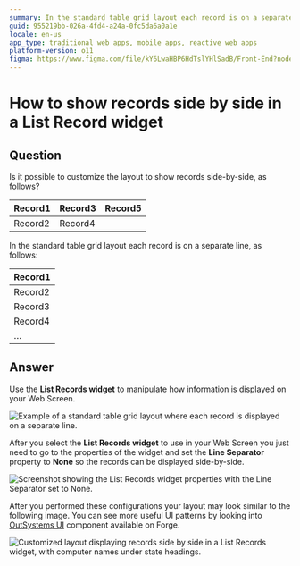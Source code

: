 ```yaml
---
summary: In the standard table grid layout each record is on a separate line. Here, we'll show how to achive other record arrangements, such as diplaying records side by side.
guid: 955219bb-026a-4fd4-a24a-0fc5da6a0a1e
locale: en-us
app_type: traditional web apps, mobile apps, reactive web apps
platform-version: o11
figma: https://www.figma.com/file/kY6LwaHBP6HdTslYHlSadB/Front-End?node-id=844:95
---
```


# How to show records side by side in a List Record widget

## Question

Is it possible to customize the layout to show records side-by-side, as follows?

| Record1 | Record3 | Record5 |
|---------|---------|---------|
| Record2 | Record4 |         |

In the standard table grid layout each record is on a separate line, as follows:

| Record1 |
|---------|
| Record2 |
| Record3 |
| Record4 |
| …       |

## Answer

Use the **List Records widget** to manipulate how information is displayed on your Web Screen.

![Example of a standard table grid layout where each record is displayed on a separate line.](images/How-to-show-records-side-by-side-in-a-List-Record-widget_0.png "Standard table grid layout with records on separate lines")

After you select the **List Records widget** to use in your Web Screen you just need to go to the properties of the widget and set the **Line Separator** property to **None** so the records can be displayed side-by-side.

![Screenshot showing the List Records widget properties with the Line Separator set to None.](images/How-to-show-records-side-by-side-in-a-List-Record-widget_1.png "List Records widget properties")

After you performed these configurations your layout may look similar to the following image. You can see more useful UI patterns by looking into  [OutSystems UI](https://www.outsystems.com/forge/component-overview/1385/outsystems-ui) component available on Forge.

![Customized layout displaying records side by side in a List Records widget, with computer names under state headings.](images/How-to-show-records-side-by-side-in-a-List-Record-widget_2.png "Customized layout with records side by side")
